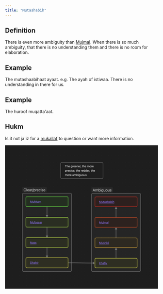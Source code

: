 ```yaml
---
title: "Mutashabih"
---
```

## Definition
There is even more ambiguity than [Mujmal](Usul%20Fiqh/Quranic%20words/Mujmal.md). When there is so much ambiguity, that there is no understanding them and there is no room for elaboration.

## Example
The mutashaabihaat ayaat. e.g. The ayah of istiwaa. There is no understanding in there for us.

## Example
The huroof muqatta'aat.

## Hukm
Is it not ja'iz for a [mukallaf](Usul%20Fiqh/Glossary/mukallaf.md) to question or want more information.

![Quranic words Ambiguity diagram](Usul%20Fiqh/Quranic%20words/Quranic%20words%20Ambiguity%20diagram.png)